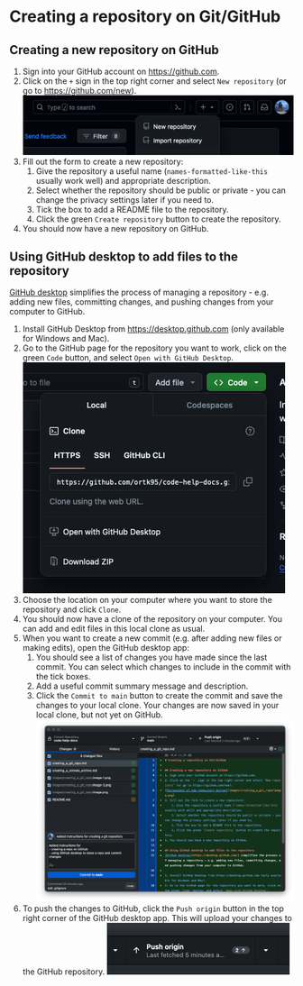 # Creating a repository on Git/GitHub

## Creating a new repository on GitHub
1. Sign into your GitHub account on https://github.com.
2. Click on the `+` sign in the top right corner and select `New repository` (or go to https://github.com/new).
![Screenshot of new repository button](images/creating_a_git_repo/image.png)
3. Fill out the form to create a new repository:
    1. Give the repository a useful name (`names-formatted-like-this` usually work well) and appropriate description.
    2. Select whether the repository should be public or private - you can change the privacy settings later if you need to.
    3. Tick the box to add a README file to the repository.
    4. Click the green `Create repository` button to create the repository.
4. You should now have a new repository on GitHub.

## Using GitHub desktop to add files to the repository
[GitHub desktop](https://desktop.github.com/) simplifies the process of managing a repository - e.g. adding new files, committing changes, and pushing changes from your computer to GitHub.

1. Install GitHub Desktop from https://desktop.github.com (only available for Windows and Mac).
2. Go to the GitHub page for the repository you want to work, click on the green `Code` button, and select `Open with GitHub Desktop`.  
![Screenshot of opening repository in GitHub desktop](images/creating_a_git_repo/image-1.png)
3. Choose the location on your computer where you want to store the repository and click `Clone`.
4. You should now have a clone of the repository on your computer. You can add and edit files in this local clone as usual.
5. When you want to create a new commit (e.g. after adding new files or making edits), open the GitHub desktop app:
    1. You should see a list of changes you have made since the last commit. You can select which changes to include in the commit with the tick boxes.
    2. Add a useful commit summary message and description.
    3. Click the `Commit to main` button to create the commit and save the changes to your local clone. Your changes are now saved in your local clone, but not yet on GitHub.
    ![Committing changes in GitHub desktop](images/creating_a_git_repo/image-3.png)
6. To push the changes to GitHub, click the `Push origin` button in the top right corner of the GitHub desktop app. This will upload your changes to the GitHub repository.
![Pushing changes to GitHub](images/creating_a_git_repo/image-4.png)